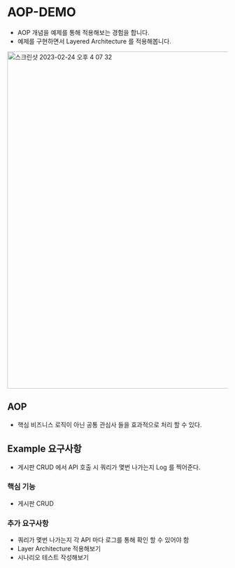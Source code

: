 # AOP-DEMO
- AOP 개념을 예제를 통해 적용해보는 경험을 합니다.
- 예제를 구현하면서 Layered Architecture 를 적용해봅니다.
<img width="770" alt="스크린샷 2023-02-24 오후 4 07 32" src="https://user-images.githubusercontent.com/80501465/221115256-6ba16c4a-0830-4487-9d1b-d5dbe0efe2e0.png">


## AOP 
- 핵심 비즈니스 로직이 아닌 공통 관심사 들을 효과적으로 처리 할 수 있다.

## Example 요구사항
- 게시판 CRUD 에서 API 호출 시 쿼리가 몇번 나가는지 Log 를 찍어준다.

### 핵심 기능
- 게시판 CRUD 

### 추가 요구사항
- 쿼리가 몇번 나가는지 각 API 마다 로그를 통해 확인 할 수 있어야 함
- Layer Architecture 적용해보기
- 시나리오 테스트 작성해보기
